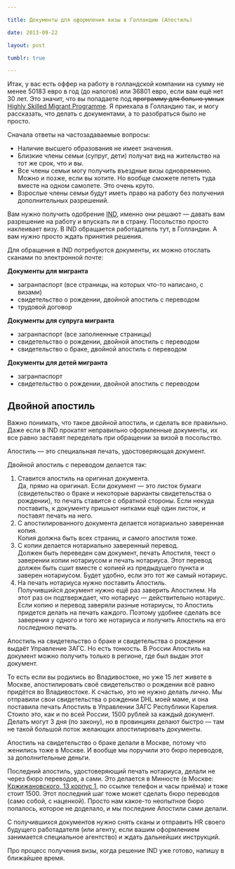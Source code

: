 ```yaml
---

title: Документы для оформления визы в Голландию (Апостиль)

date: 2013-09-22

layout: post

tumblr: true

---
```

Итак, у вас есть оффер на работу в голландской компании на сумму не менее 50183 евро в год (до налогов) или 36801 евро, если вам ещё нет 30 лет. Это значит, что вы попадаете под <strike>программу для больно умных</strike> [Highly Skilled Migrant Programme](http://www.hollandexpatcenter.com/employers/immigration/highly_skilled_migrant/). Я приехала в Голландию так, и могу рассказать, что делать с документами, а то разобраться было не просто.

Сначала ответы на частозадаваемые вопросы:
<excerpt/>

*   Наличие высшего образования не имеет значения.
*   Близкие члены семьи (супруг, дети) получат вид на жительство на тот же срок, что и вы.
*   Все члены семьи могу получить въездные визы одновременно.
Можно и позже, если вы хотите. Но вообще сможете лететь туда вместе на одном самолете. Это очень круто.
*   Взрослые члены семьи будут иметь право на работу без получения дополнительных разрешений.

Вам нужно получить одобрение [IND](http://www.ind.nl/Pages/default.aspx), именно они решают — давать вам разрешение на работу и впускать ли в страну. Посольство просто наклеивает визу. В IND обращается работадатель тут, в Голландии. А вам нужно просто ждать принятия решения.

Для обращения в IND потребуются документы, их можно отослать сканами по электронной почте:

**Документы для мигранта**

*   загранпаспорт (все страницы, на которых что-то написано, с визами)
*   свидетельство о рождении, двойной апостиль с переводом
*   трудовой договор

**Документы для супруга мигранта**

*   загранпаспорт (все заполненные страницы)
*   свидетельство о рождении, двойной апостиль с переводом
*   свидетельство о браке, двойной апостиль с переводом

**Документы для детей мигранта**

*   загранпаспорт
*   свидетельство о рождении, двойной апостиль с переводом

## Двойной апостиль

Важно понимать, что такое двойной апостиль, и сделать все правильно. Даже если в IND прокатят неправильно оформленные документы, их все равно заставят переделать при обращении за визой в посольство.

Апостиль — это специальная печать, удостоверяющая документ.

Двойной апостиль с переводом делается так:

1.  Ставится апостиль на оригинал документа.<br>
Да, прямо на оригинал. Если документ — это листок бумаги (свидетельство о браке и некоторые варианты свидетельства о рождении), то печать ставится с обратной стороны. Если некуда поставить, к документу пришьют нитками ещё один листок, и поставят печать на него.
2.  С апостилированного документа делается нотариально заверенная копия.<br>
Копия должна быть всех страниц, и самого апостиля тоже.
3.  С копии делается нотариально заверенный перевод.<br>
Должен быть переведен сам документ, печать Апостиля, текст о заверении копии нотариусом и печать нотариуса. Этот перевод должен быть сшит вместе с копией из предыдущего пункта и заверен нотариусом. Будет удобно, если это тот же самый нотариус.
4.  На печать нотариуса нужно поставить Апостиль.<br>
Получившийся документ нужно ещё раз заверить Апостилем. На этот раз он подтверждает, что нотариус — действительно нотариус. Если копию и перевод заверяли разные нотариусы, то Апостиль придется делать на печать каждого. Поэтому удобнее сделать все заверения у одного и того же нотариуса и получить Апостиль на его последнюю печать.

Апостиль на свидетельство о браке и свидетельства о рождении выдаёт Управление ЗАГС. Но есть тонкость.&nbsp;В России Апостиль на документ можно получить только в регионе, где был выдан этот документ.

То есть если вы родились во Владивостоке, но уже 15 лет живете в Москве, апостилировать своё свидетельство о рождении всё равно придётся во Владивостоке. К счастью, это не нужно делать лично. Мы отправили свои свидетельства о рождении DHL моей маме, и она поставила печать Апостиль в Управлении ЗАГС Республики Карелия. Стоило это, как и по всей России, 1500 рублей за каждый документ. Делать могут 3 дня (по закону), но в провинциях делают быстро — там не такой большой поток желающих апостилировать документы.

Апостиль на свидетельство о браке делали в Москве, потому что женились тоже в Москве. И вообще мы поручили это бюро переводов, за дополнительные деньги.

Последний апостиль, удостоверяющий печать нотариуса, делали не через бюро переводов, а сами. Это делается в Минюсте (в Москве: [Кржижановского, 13 корпус 1](http://minjust.ru/activity/worldwide/gosuslugi), по ссылке телефон и часы приёма) и тоже стоит 1500. Этот последний шаг тоже может сделать бюро переводов (само собой, с наценкой). Просто нам какое-то неопытное бюро попалось, которое не доделало, и мы последние Апостили сами делали.

С получившихся документов нужно снять сканы и отправить HR своего будущего работадателя (или агенту, если вашим оформлением занимается специальное агентство) и ждать дальнейших инструкций.

Про процесс получения визы, когда решение IND уже готово, напишу в ближайшее время.
